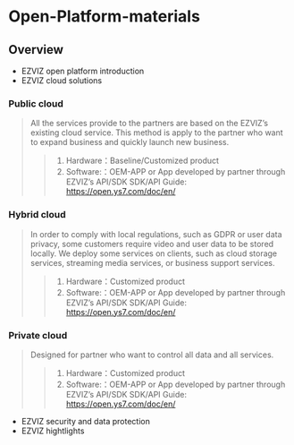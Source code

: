 # Open-Platform-materials
## Overview
- EZVIZ open platform introduction
- EZVIZ cloud solutions



### Public cloud
> All the services provide to the partners are based on the EZVIZ’s existing cloud service. This method is apply to the partner who want to expand business and quickly launch new business.
>> 1. Hardware：Baseline/Customized product 
>> 2. Software:：OEM-APP or App developed by partner through EZVIZ’s API/SDK
>> SDK/API Guide: https://open.ys7.com/doc/en/
### Hybrid cloud
> In order to comply with local regulations, such as GDPR or user data privacy, some customers require video and user data to be stored locally. We deploy some services on clients, such as cloud storage services, streaming media services, or business support services. 
>> 1. Hardware：Customized product
>> 2. Software:：OEM-APP or App developed by partner through EZVIZ’s API/SDK
>> SDK/API Guide: https://open.ys7.com/doc/en/
### Private cloud
> Designed for partner who want to control all data and all services.
>> 1. Hardware：Customized product
>> 2. Software:：OEM-APP or App developed by partner through EZVIZ’s API/SDK
>> SDK/API Guide: https://open.ys7.com/doc/en/

- EZVIZ security and data protection
- EZVIZ hightlights
